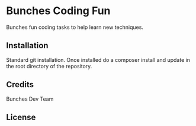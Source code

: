 # Bunches Coding Fun

Bunches fun coding tasks to help learn new techniques.

## Installation

Standard git installation. Once installed do a composer install and update in the root directory of the repository.

## Credits

Bunches Dev Team

## License


